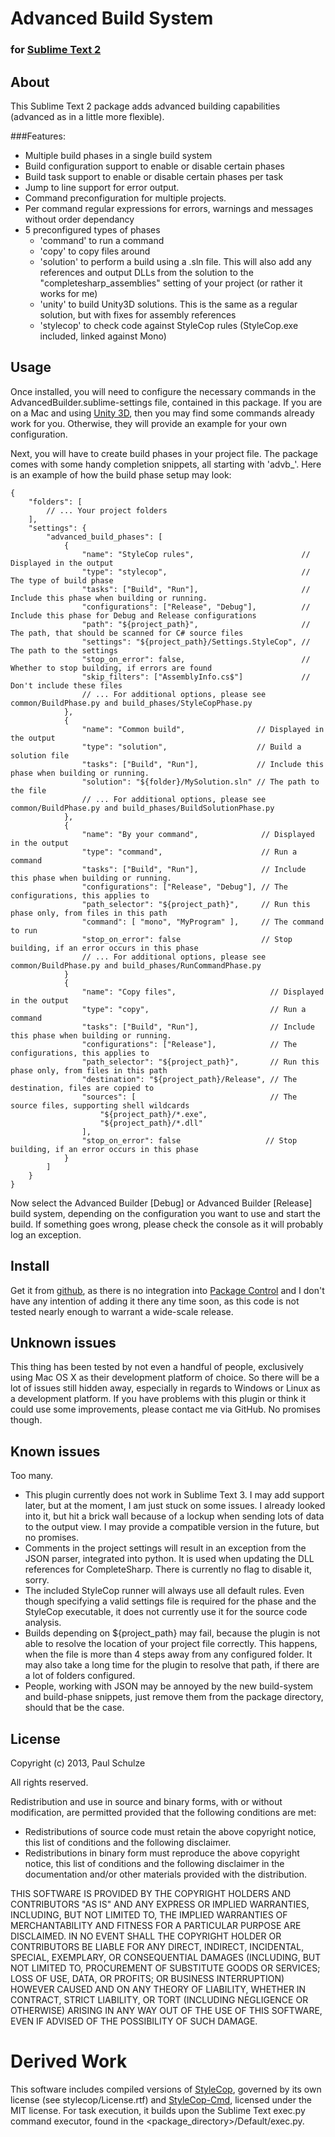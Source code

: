 # Advanced Build System
### for [Sublime Text 2](http://www.sublimetext.com/2)

## About
This Sublime Text 2 package adds advanced building capabilities (advanced as in a little more flexible).

###Features:
* Multiple build phases in a single build system
* Build configuration support to enable or disable certain phases
* Build task support to enable or disable certain phases per task
* Jump to line support for error output.
* Command preconfiguration for multiple projects.
* Per command regular expressions for errors, warnings and messages without order dependancy
* 5 preconfigured types of phases
  - 'command' to run a command
  - 'copy' to copy files around
  - 'solution' to perform a build using a .sln file. This will also add any references and output DLLs from
    the solution to the "completesharp_assemblies" setting of your project (or rather it works for me)
  - 'unity' to build Unity3D solutions. This is the same as a regular solution, but with fixes for assembly references
  - 'stylecop' to check code against StyleCop rules (StyleCop.exe included, linked against Mono)

## Usage
Once installed, you will need to configure the necessary commands in the AdvancedBuilder.sublime-settings file,
contained in this package. If you are on a Mac and using [Unity 3D](http://unity3d.com), then you may find some
commands already work for you. Otherwise, they will provide an example for your own configuration.

Next, you will have to create build phases in your project file. The package comes with some handy completion
snippets, all starting with 'advb_'. Here is an example of how the build phase setup may look:
```
{
    "folders": [
        // ... Your project folders
    ],
    "settings": {
        "advanced_build_phases": [
            {
                "name": "StyleCop rules",                        // Displayed in the output
                "type": "stylecop",                              // The type of build phase
                "tasks": ["Build", "Run"],                       // Include this phase when building or running.
                "configurations": ["Release", "Debug"],          // Include this phase for Debug and Release configurations
                "path": "${project_path}",                       // The path, that should be scanned for C# source files
                "settings": "${project_path}/Settings.StyleCop", // The path to the settings
                "stop_on_error": false,                          // Whether to stop building, if errors are found
                "skip_filters": ["AssemblyInfo.cs$"]             // Don't include these files
                // ... For additional options, please see common/BuildPhase.py and build_phases/StyleCopPhase.py
            },
            {
                "name": "Common build",                // Displayed in the output
                "type": "solution",                    // Build a solution file
                "tasks": ["Build", "Run"],             // Include this phase when building or running.
                "solution": "${folder}/MySolution.sln" // The path to the file
                // ... For additional options, please see common/BuildPhase.py and build_phases/BuildSolutionPhase.py
            },
            {
                "name": "By your command",              // Displayed in the output
                "type": "command",                      // Run a command
                "tasks": ["Build", "Run"],              // Include this phase when building or running.
                "configurations": ["Release", "Debug"], // The configurations, this applies to
                "path_selector": "${project_path}",     // Run this phase only, from files in this path
                "command": [ "mono", "MyProgram" ],     // The command to run
                "stop_on_error": false                  // Stop building, if an error occurs in this phase
                // ... For additional options, please see common/BuildPhase.py and build_phases/RunCommandPhase.py
            }
            {
                "name": "Copy files",                     // Displayed in the output
                "type": "copy",                           // Run a command
                "tasks": ["Build", "Run"],                // Include this phase when building or running.
                "configurations": ["Release"],            // The configurations, this applies to
                "path_selector": "${project_path}",       // Run this phase only, from files in this path
                "destination": "${project_path}/Release", // The destination, files are copied to
                "sources": [                              // The source files, supporting shell wildcards
                    "${project_path}/*.exe",
                    "${project_path}/*.dll"
                ],
                "stop_on_error": false                   // Stop building, if an error occurs in this phase
            }
        ]
    }
}
```
Now select the Advanced Builder [Debug] or Advanced Builder [Release] build system, depending
on the configuration you want to use and start the build. If something goes wrong, please check
the console as it will probably log an exception.

## Install
Get it from [github](https://github.com/ranthor/sublime-advanced-builder/), as there is no integration into
[Package Control](http://wbond.net/sublime\_packages/package\_control) and I don't have any intention of adding
it there any time soon, as this code is not tested nearly enough to warrant a wide-scale release.

## Unknown issues
This thing has been tested by not even a handful of people, exclusively using Mac OS X as their development
platform of choice. So there will be a lot of issues still hidden away, especially in regards to Windows or
Linux as a development platform. If you have problems with this plugin or think it could use some improvements,
please contact me via GitHub. No promises though.

## Known issues
Too many.

* This plugin currently does not work in Sublime Text 3. I may add support later, but at the moment, I am just stuck
  on some issues. I already looked into it, but hit a brick wall because of a lockup when sending lots of data to the
  output view. I may provide a compatible version in the future, but no promises.
* Comments in the project settings will result in an exception from the JSON parser, integrated into python. It is used
  when updating the DLL references for CompleteSharp. There is currently no flag to disable it, sorry.
* The included StyleCop runner will always use all default rules. Even though specifying a valid settings file is
  required for the phase and the StyleCop executable, it does not currently use it for the source code analysis.
* Builds depending on ${project_path} may fail, because the plugin is not able to resolve
  the location of your project file correctly. This happens, when the file is more than 4 steps away from any
  configured folder. It may also take a long time for the plugin to resolve that path, if there are a lot of
  folders configured.
* People, working with JSON may be annoyed by the new build-system and build-phase snippets, just remove them from the
  package directory, should that be the case.

## License
Copyright (c) 2013, Paul Schulze

All rights reserved.

Redistribution and use in source and binary forms, with or without modification,
are permitted provided that the following conditions are met:

* Redistributions of source code must retain the above copyright notice,
  this list of conditions and the following disclaimer.
* Redistributions in binary form must reproduce the above copyright notice,
  this list of conditions and the following disclaimer in the documentation
  and/or other materials provided with the distribution.

THIS SOFTWARE IS PROVIDED BY THE COPYRIGHT HOLDERS AND CONTRIBUTORS "AS IS"
AND ANY EXPRESS OR IMPLIED WARRANTIES, INCLUDING, BUT NOT LIMITED TO, THE IMPLIED
WARRANTIES OF MERCHANTABILITY AND FITNESS FOR A PARTICULAR PURPOSE ARE DISCLAIMED.
IN NO EVENT SHALL THE COPYRIGHT HOLDER OR CONTRIBUTORS BE LIABLE FOR ANY DIRECT,
INDIRECT, INCIDENTAL, SPECIAL, EXEMPLARY, OR CONSEQUENTIAL DAMAGES (INCLUDING, BUT
NOT LIMITED TO, PROCUREMENT OF SUBSTITUTE GOODS OR SERVICES; LOSS OF USE, DATA,
OR PROFITS; OR BUSINESS INTERRUPTION) HOWEVER CAUSED AND ON ANY THEORY OF LIABILITY,
WHETHER IN CONTRACT, STRICT LIABILITY, OR TORT (INCLUDING NEGLIGENCE OR OTHERWISE)
ARISING IN ANY WAY OUT OF THE USE OF THIS SOFTWARE, EVEN IF ADVISED OF THE POSSIBILITY
OF SUCH DAMAGE.

# Derived Work
This software includes compiled versions of [StyleCop](http://stylecop.codeplex.com/),
governed by its own license (see stylecop/License.rtf) and
[StyleCop-Cmd](http://www.nichesoftware.co.nz/software/stylecop-cmd),
licensed under the MIT license. For task execution, it builds upon the Sublime Text
exec.py command executor, found in the <package_directory>/Default/exec.py.
